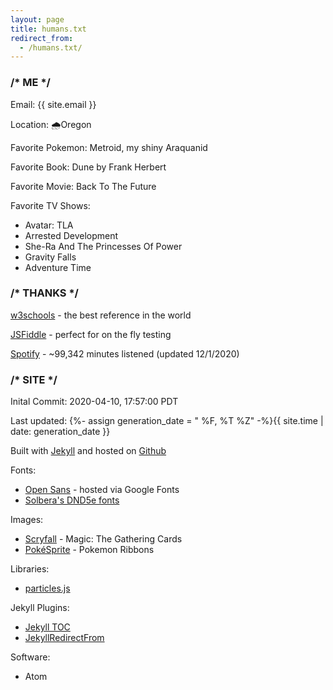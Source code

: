 ```yaml
---
layout: page
title: humans.txt
redirect_from:
  - /humans.txt/
---
```


### /* ME */

Email: {{ site.email }}

Location: 🌧️Oregon️

Favorite Pokemon: Metroid, my shiny Araquanid

Favorite Book: Dune by Frank Herbert

Favorite Movie: Back To The Future

Favorite TV Shows:
- Avatar: TLA
- Arrested Development
- She-Ra And The Princesses Of Power
- Gravity Falls
- Adventure Time

### /* THANKS */

[w3schools](https://www.w3schools.com/) - the best reference in the world

[JSFiddle](https://jsfiddle.net/) - perfect for on the fly testing

[Spotify](https://open.spotify.com/playlist/1u6D5NJ3MOzLeXZU3B6MU1?si=8ef03bee2c48407b) - ~99,342 minutes listened (updated 12/1/2020)

### /* SITE */

Inital Commit: 2020-04-10, 17:57:00 PDT

Last updated: {%- assign generation_date = " %F, %T %Z" -%}{{ site.time | date: generation_date }}

Built with [Jekyll](https://github.com/jekyll/jekyll) and hosted on [Github](https://github.com/)

Fonts:
- [Open Sans](https://fonts.google.com/specimen/Open+Sans) -  hosted via Google Fonts
- [Solbera's DND5e fonts](https://github.com/jonathonf/solbera-dnd-fonts)

Images:
- [Scryfall](https://scryfall.com/) - Magic: The Gathering Cards
- [PokéSprite](https://github.com/msikma/pokesprite) - Pokemon Ribbons

Libraries:
- [particles.js](https://github.com/VincentGarreau/particles.js/)

Jekyll Plugins:
- [Jekyll TOC](https://github.com/allejo/jekyll-toc)
- [JekyllRedirectFrom](https://github.com/jekyll/jekyll-redirect-from)

Software:
- Atom
